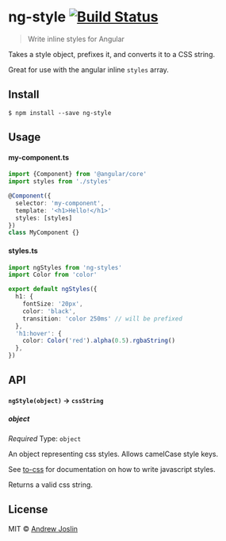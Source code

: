 # ng-style [![Build Status](https://travis-ci.org/ajoslin/ng-style.svg?branch=master)](https://travis-ci.org/ajoslin/ng-style)

> Write inline styles for Angular

Takes a style object, prefixes it, and converts it to a CSS string.

Great for use with the angular inline `styles` array.

## Install

```
$ npm install --save ng-style
```


## Usage

#### my-component.ts

```ts
import {Component} from '@angular/core'
import styles from './styles'

@Component({
  selector: 'my-component',
  template: '<h1>Hello!</h1>'
  styles: [styles]
})
class MyComponent {}
```

#### styles.ts

```ts
import ngStyles from 'ng-styles'
import Color from 'color'

export default ngStyles({
  h1: {
    fontSize: '20px',
    color: 'black',
    transition: 'color 250ms' // will be prefixed
  },
  'h1:hover': {
    color: Color('red').alpha(0.5).rgbaString()
  },
})
```

## API

#### `ngStyle(object)` -> `cssString`

##### object

*Required*
Type: `object`

An object representing css styles. Allows camelCase style keys.

See [to-css](https://github.com/joakimbeng/to-css) for documentation on how to write javascript styles.

Returns a valid css string.

## License

MIT © [Andrew Joslin](http://ajoslin.com)
